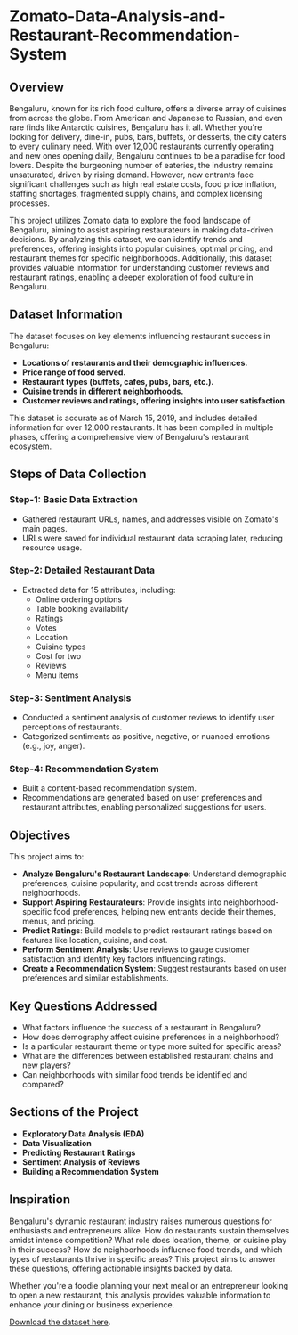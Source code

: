 # Zomato-Data-Analysis-and-Restaurant-Recommendation-System

## Overview
Bengaluru, known for its rich food culture, offers a diverse array of cuisines from across the globe. From American and Japanese to Russian, and even rare finds like Antarctic cuisines, Bengaluru has it all. Whether you're looking for delivery, dine-in, pubs, bars, buffets, or desserts, the city caters to every culinary need. With over 12,000 restaurants currently operating and new ones opening daily, Bengaluru continues to be a paradise for food lovers. Despite the burgeoning number of eateries, the industry remains unsaturated, driven by rising demand. However, new entrants face significant challenges such as high real estate costs, food price inflation, staffing shortages, fragmented supply chains, and complex licensing processes.

This project utilizes Zomato data to explore the food landscape of Bengaluru, aiming to assist aspiring restaurateurs in making data-driven decisions. By analyzing this dataset, we can identify trends and preferences, offering insights into popular cuisines, optimal pricing, and restaurant themes for specific neighborhoods. Additionally, this dataset provides valuable information for understanding customer reviews and restaurant ratings, enabling a deeper exploration of food culture in Bengaluru.

## Dataset Information
The dataset focuses on key elements influencing restaurant success in Bengaluru:
- **Locations of restaurants and their demographic influences.**
- **Price range of food served.**
- **Restaurant types (buffets, cafes, pubs, bars, etc.).**
- **Cuisine trends in different neighborhoods.**
- **Customer reviews and ratings, offering insights into user satisfaction.**

This dataset is accurate as of March 15, 2019, and includes detailed information for over 12,000 restaurants. It has been compiled in multiple phases, offering a comprehensive view of Bengaluru's restaurant ecosystem.

## Steps of Data Collection

### Step-1: Basic Data Extraction
- Gathered restaurant URLs, names, and addresses visible on Zomato's main pages.
- URLs were saved for individual restaurant data scraping later, reducing resource usage.

### Step-2: Detailed Restaurant Data
- Extracted data for 15 attributes, including:
  - Online ordering options
  - Table booking availability
  - Ratings
  - Votes
  - Location
  - Cuisine types
  - Cost for two
  - Reviews
  - Menu items

### Step-3: Sentiment Analysis
- Conducted a sentiment analysis of customer reviews to identify user perceptions of restaurants.
- Categorized sentiments as positive, negative, or nuanced emotions (e.g., joy, anger).

### Step-4: Recommendation System
- Built a content-based recommendation system.
- Recommendations are generated based on user preferences and restaurant attributes, enabling personalized suggestions for users.

## Objectives
This project aims to:
- **Analyze Bengaluru's Restaurant Landscape**: Understand demographic preferences, cuisine popularity, and cost trends across different neighborhoods.
- **Support Aspiring Restaurateurs**: Provide insights into neighborhood-specific food preferences, helping new entrants decide their themes, menus, and pricing.
- **Predict Ratings**: Build models to predict restaurant ratings based on features like location, cuisine, and cost.
- **Perform Sentiment Analysis**: Use reviews to gauge customer satisfaction and identify key factors influencing ratings.
- **Create a Recommendation System**: Suggest restaurants based on user preferences and similar establishments.

## Key Questions Addressed
- What factors influence the success of a restaurant in Bengaluru?
- How does demography affect cuisine preferences in a neighborhood?
- Is a particular restaurant theme or type more suited for specific areas?
- What are the differences between established restaurant chains and new players?
- Can neighborhoods with similar food trends be identified and compared?

## Sections of the Project
-  **Exploratory Data Analysis (EDA)**
-  **Data Visualization**
-  **Predicting Restaurant Ratings**
-  **Sentiment Analysis of Reviews**
-  **Building a Recommendation System**

## Inspiration
Bengaluru's dynamic restaurant industry raises numerous questions for enthusiasts and entrepreneurs alike. How do restaurants sustain themselves amidst intense competition? What role does location, theme, or cuisine play in their success? How do neighborhoods influence food trends, and which types of restaurants thrive in specific areas? This project aims to answer these questions, offering actionable insights backed by data.

Whether you're a foodie planning your next meal or an entrepreneur looking to open a new restaurant, this analysis provides valuable information to enhance your dining or business experience.

[Download the dataset here](#https://www.kaggle.com/datasets/himanshupoddar/zomato-bangalore-restaurants).
